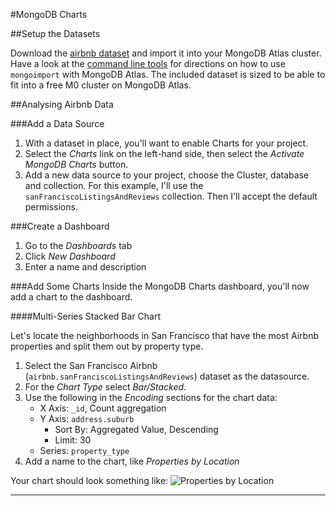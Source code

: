 #MongoDB Charts

##Setup the Datasets

Download the [airbnb dataset](https://github.com/mongodb/charts-demo/airbnb) and import it into your MongoDB Atlas
cluster. Have a look at the [command line tools](https://docs.atlas.mongodb.com/command-line-tools/)
for directions on how to use `mongoimport` with MongoDB Atlas. The included
dataset is sized to be able to fit into a free M0 cluster on MongoDB Atlas.

##Analysing Airbnb Data

###Add a Data Source
1. With a dataset in place, you'll want to enable Charts for your project. 
2. Select the _Charts_ link on the left-hand side, then select the 
_Activate MongoDB Charts_ button.
3. Add a new data source to your project, choose the Cluster, database and 
collection. For this example, I'll use the `sanFranciscoListingsAndReviews`
collection. Then I'll accept the default permissions.


###Create a Dashboard
1. Go to the *Dashboards* tab
2. Click *New Dashboard*
3. Enter a name and description

###Add Some Charts
Inside the MongoDB Charts dashboard, you'll now add a chart to the dashboard.

####Multi-Series Stacked Bar Chart

Let's locate the neighborhoods in San Francisco that have the most Airbnb
properties and split them out by property type.

1. Select the San Francisco Airbnb (`airbnb.sanFranciscoListingsAndReviews`) dataset as the datasource.
2. For the _Chart Type_ select *Bar/Stacked*.
3. Use the following in the _Encoding_ sections for the chart data:
    * X Axis: `_id`, Count aggregation
    * Y Axis: `address.suburb`
        * Sort By: Aggregated Value, Descending
        * Limit: 30
    *  Series: `property_type`
4. Add a name to the chart, like _Properties by Location_ 

Your chart should look something like:
<img src="https://webassets.mongodb.com/_com_assets/cms/Screen Shot 2018-12-07 at 11.13.16 AM-qtrn51nsjv.png" alt="Properties by Location"/>

---
